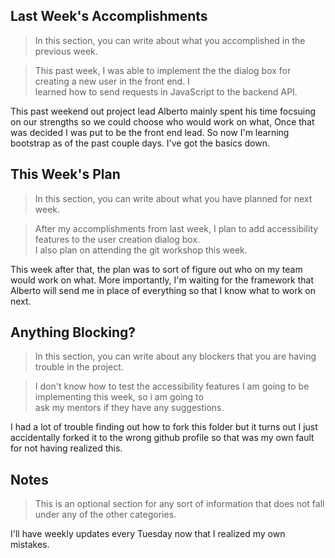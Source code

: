 ## Last Week's Accomplishments

> In this section, you can write about what you accomplished in the previous week.

> This past week, I was able to implement the the dialog box for creating a new user in the front end. I \
> learned how to send requests in JavaScript to the backend API.

This past weekend out project lead Alberto mainly spent his time focsuing on our strengths so we could choose who would work on what, Once that was decided I was put to be the front end lead. So now I'm learning bootstrap as of the past couple days. I've got the basics down.

## This Week's Plan

> In this section, you can write about what you have planned for next week.

> After my accomplishments from last week, I plan to add accessibility features to the user creation dialog box. \
> I also plan on attending the git workshop this week.

This week after that, the plan was to sort of figure out who on my team would work on what. More importantly, I'm waiting for the framework that Alberto will send me in place of everything so that I know what to work on next.


## Anything Blocking?

> In this section, you can write about any blockers that you are having trouble in the project.

> I don't know how to test the accessibility features I am going to be implementing this week, so i am going to \
> ask my mentors if they have any suggestions.

I had a lot of trouble finding out how to fork this folder but it turns out I just accidentally forked it to the wrong github profile so that was my own fault for not having realized this.

## Notes

> This is an optional section for any sort of information that does not fall under any of the other categories.

I'll have weekly updates every Tuesday now that I realized my own mistakes. 